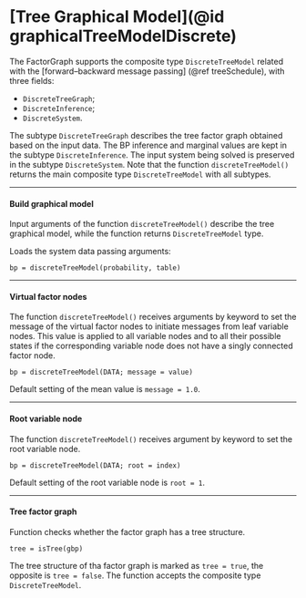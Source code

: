 # [Tree Graphical Model](@id graphicalTreeModelDiscrete)

The FactorGraph supports the composite type `DiscreteTreeModel` related with the [forward–backward message passing] (@ref treeSchedule), with three fields:
- `DiscreteTreeGraph`;
- `DiscreteInference`;
- `DiscreteSystem`.

The subtype `DiscreteTreeGraph` describes the tree factor graph obtained based on the input data. The BP inference and marginal values are kept in the subtype `DiscreteInference`. The input system being solved is preserved in the subtype `DiscreteSystem`. Note that the function `discreteTreeModel()` returns the main composite type `DiscreteTreeModel` with all subtypes.

---

#### Build graphical model

Input arguments of the function `discreteTreeModel()` describe the tree graphical model, while the function returns `DiscreteTreeModel` type.

Loads the system data passing arguments:
```julia-repl
bp = discreteTreeModel(probability, table)
```

---

#### Virtual factor nodes

The function `discreteTreeModel()` receives arguments by keyword to set the message of the virtual factor nodes to initiate messages from leaf variable nodes.  This value is applied to all variable nodes and to all their possible states if the corresponding variable node does not have a singly connected factor node.

```julia-repl
bp = discreteTreeModel(DATA; message = value)
```
Default setting of the mean value is `message = 1.0`.

---

#### Root variable node

The function `discreteTreeModel()` receives argument by keyword to set the root variable node.
```julia-repl
bp = discreteTreeModel(DATA; root = index)
```
Default setting of the root variable node is `root = 1`.

---

#### Tree factor graph
Function checks whether the factor graph has a tree structure.
```julia-repl
tree = isTree(gbp)
```
The tree structure of tha factor graph is marked as `tree = true`, the opposite is `tree = false`. The function accepts the composite type `DiscreteTreeModel`.